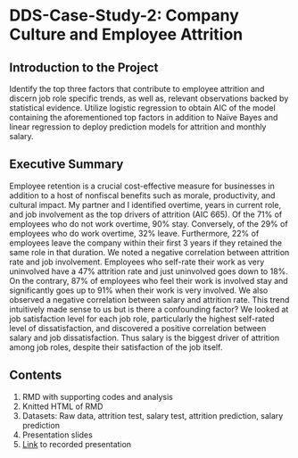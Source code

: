 # DDS-Case-Study-2: Company Culture and Employee Attrition 

## Introduction to the Project
Identify the top three factors that contribute to employee attrition and discern job role specific trends, as well as, relevant observations backed by statistical evidence. Utilize logistic regression to obtain AIC of the model containing the aforementioned top factors in addition to Naïve Bayes and linear regression to deploy prediction models for attrition and monthly salary.

## Executive Summary
Employee retention is a crucial cost-effective measure for businesses in addition to a host of nonfiscal benefits such as morale, productivity, and cultural impact. My partner and I identified overtime, years in current role, and job involvement as the top drivers of attrition (AIC 665). Of the 71% of employees who do not work overtime, 90% stay. Conversely, of the 29% of employees who do work overtime, 32% leave. Furthermore, 22% of employees leave the company within their first 3 years if they retained the same role in that duration. We noted a negative correlation between attrition rate and job involvement. Employees who self-rate their work as very uninvolved have a 47% attrition rate and just uninvolved goes down to 18%. On the contrary, 87% of employees who feel their work is involved stay and significantly goes up to 91% when their work is very involved. We also observed a negative correlation between salary and attrition rate. This trend intuitively made sense to us but is there a confounding factor? We looked at job satisfaction level for each job role, particularly the highest self-rated level of dissatisfaction, and discovered a positive correlation between salary and job dissatisfaction. Thus salary is the biggest driver of attrition among job roles, despite their satisfaction of the job itself.

## Contents
1. RMD with supporting codes and analysis
2. Knitted HTML of RMD
3. Datasets: Raw data, attrition test, salary test, attrition prediction, salary prediction
4. Presentation slides
5. [Link](https://smu.zoom.us/rec/play/n4I_gxBul9x6l0eqhvpHsmFpAwzIzmpcFZ3wRvy7FUutJ_6SSmRVyWtLGUXYXvzTOOIcFhxcNsnJwnIH.r2k03etIa08uOa87) to recorded presentation
